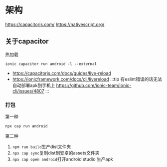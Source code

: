 # 架构

<https://capacitorjs.com/>
<https://nativescript.org/>

## 关于capacitor

热加载

```shell
ionic capacitor run android -l --external
```

- <https://capacitorjs.com/docs/guides/live-reload>
- <https://ionicframework.com/docs/cli/livereload>
:::tip
有eslint错误的话无法自动部署apk到手机上
<https://github.com/ionic-team/ionic-cli/issues/4807>
:::

### 打包

第一种

```shell
npx cap run android 
```

第二种

1. `npm run build`生产dist文件夹
2. `​npx cap sync​`复制dist到安卓的assets文件夹
3. `​npx cap open android​`打开android studio 生产apk
